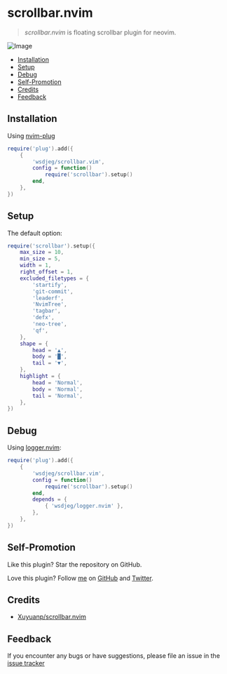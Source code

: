 # scrollbar.nvim

> _scrollbar.nvim_ is floating scrollbar plugin for neovim.

![Image](https://github.com/user-attachments/assets/a6fa9d98-fd0c-4a3c-a2c5-512e54a9453a)

<!-- vim-markdown-toc GFM -->

* [Installation](#installation)
* [Setup](#setup)
* [Debug](#debug)
* [Self-Promotion](#self-promotion)
* [Credits](#credits)
* [Feedback](#feedback)

<!-- vim-markdown-toc -->

## Installation

Using [nvim-plug](https://github.com/wsdjeg/nvim-plug)

```lua
require('plug').add({
    {
        'wsdjeg/scrollbar.vim',
        config = function()
            require('scrollbar').setup()
        end,
    },
})
```

## Setup

The default option:

```lua
require('scrollbar').setup({
    max_size = 10,
    min_size = 5,
    width = 1,
    right_offset = 1,
    excluded_filetypes = {
        'startify',
        'git-commit',
        'leaderf',
        'NvimTree',
        'tagbar',
        'defx',
        'neo-tree',
        'qf',
    },
    shape = {
        head = '▲',
        body = '█',
        tail = '▼',
    },
    highlight = {
        head = 'Normal',
        body = 'Normal',
        tail = 'Normal',
    },
})
```

## Debug

Using [logger.nvim](https://github.com/wsdjeg/logger.nvim):

```lua
require('plug').add({
    {
        'wsdjeg/scrollbar.vim',
        config = function()
            require('scrollbar').setup()
        end,
        depends = {
            { 'wsdjeg/logger.nvim' },
        },
    },
})
```

## Self-Promotion

Like this plugin? Star the repository on
GitHub.

Love this plugin? Follow [me](https://wsdjeg.net/) on
[GitHub](https://github.com/wsdjeg) and
[Twitter](http://twitter.com/wsdtty).

## Credits

- [Xuyuanp/scrollbar.nvim](https://github.com/Xuyuanp/scrollbar.nvim)

## Feedback

If you encounter any bugs or have suggestions, please file an issue in the [issue tracker](https://github.com/wsdjeg/scrollbar.vim/issues)
